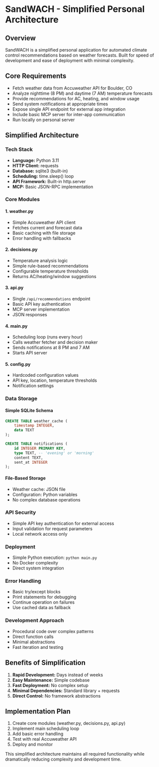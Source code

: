 # SandWACH - Simplified Personal Architecture

## Overview

SandWACH is a simplified personal application for automated climate control recommendations based on weather forecasts. Built for speed of development and ease of deployment with minimal complexity.

## Core Requirements

- Fetch weather data from Accuweather API for Boulder, CO
- Analyze nighttime (8 PM) and daytime (7 AM) temperature forecasts
- Provide recommendations for AC, heating, and window usage
- Send system notifications at appropriate times
- Expose single API endpoint for external app integration
- Include basic MCP server for inter-app communication
- Run locally on personal server

## Simplified Architecture

### Tech Stack
- **Language:** Python 3.11
- **HTTP Client:** requests
- **Database:** sqlite3 (built-in)
- **Scheduling:** time.sleep() loop
- **API Framework:** Built-in http.server
- **MCP:** Basic JSON-RPC implementation

### Core Modules

#### 1. weather.py
- Simple Accuweather API client
- Fetches current and forecast data
- Basic caching with file storage
- Error handling with fallbacks

#### 2. decisions.py
- Temperature analysis logic
- Simple rule-based recommendations
- Configurable temperature thresholds
- Returns AC/heating/window suggestions

#### 3. api.py
- Single `/api/recommendations` endpoint
- Basic API key authentication
- MCP server implementation
- JSON responses

#### 4. main.py
- Scheduling loop (runs every hour)
- Calls weather fetcher and decision maker
- Sends notifications at 8 PM and 7 AM
- Starts API server

#### 5. config.py
- Hardcoded configuration values
- API key, location, temperature thresholds
- Notification settings

### Data Storage

#### Simple SQLite Schema
```sql
CREATE TABLE weather_cache (
    timestamp INTEGER,
    data TEXT
);

CREATE TABLE notifications (
    id INTEGER PRIMARY KEY,
    type TEXT, -- 'evening' or 'morning'
    content TEXT,
    sent_at INTEGER
);
```

#### File-Based Storage
- Weather cache: JSON file
- Configuration: Python variables
- No complex database operations

### API Security
- Simple API key authentication for external access
- Input validation for request parameters
- Local network access only

### Deployment
- Simple Python execution: `python main.py`
- No Docker complexity
- Direct system integration

### Error Handling
- Basic try/except blocks
- Print statements for debugging
- Continue operation on failures
- Use cached data as fallback

### Development Approach
- Procedural code over complex patterns
- Direct function calls
- Minimal abstractions
- Fast iteration and testing

## Benefits of Simplification

1. **Rapid Development:** Days instead of weeks
2. **Easy Maintenance:** Simple codebase
3. **Fast Deployment:** No complex setup
4. **Minimal Dependencies:** Standard library + requests
5. **Direct Control:** No framework abstractions

## Implementation Plan

1. Create core modules (weather.py, decisions.py, api.py)
2. Implement main scheduling loop
3. Add basic error handling
4. Test with real Accuweather API
5. Deploy and monitor

This simplified architecture maintains all required functionality while dramatically reducing complexity and development time.

